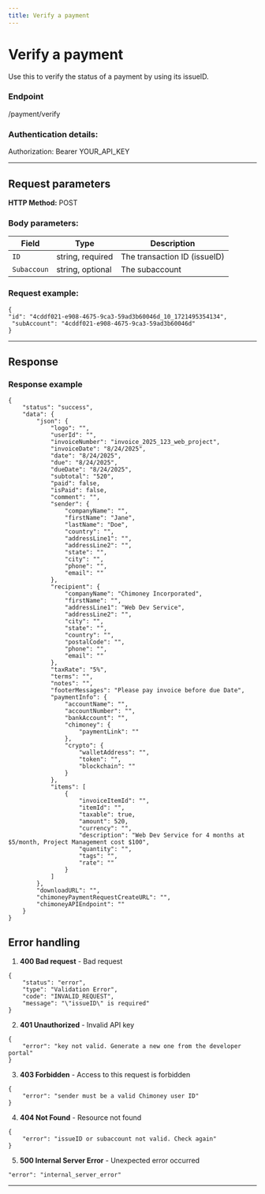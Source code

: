 ```yaml
---
title: Verify a payment
---
```


# Verify a payment
Use this to verify the status of a payment by using its issueID. 


### Endpoint
/payment/verify

### **Authentication details:**   

Authorization: Bearer YOUR_API_KEY

---
## Request parameters

**HTTP Method:** POST
### **Body parameters:**  
| Field                 | 	Type	   	    |  Description    |
| -------               | --------------    | --------------- |
| ```ID```	            | string, required	        | The transaction ID (issueID)  |
| ```Subaccoun```	    | string, optional	        | The subaccount  |


### Request example:
```
{
"id": "4cddf021-e908-4675-9ca3-59ad3b60046d_10_1721495354134",
 "subAccount": "4cddf021-e908-4675-9ca3-59ad3b60046d"
}
```

****
## Response
### Response example
```
{
    "status": "success",
    "data": {
        "json": {
            "logo": "",
            "userId": "",
            "invoiceNumber": "invoice_2025_123_web_project",
            "invoiceDate": "8/24/2025",
            "date": "8/24/2025",
            "due": "8/24/2025",
            "dueDate": "8/24/2025",
            "subtotal": "520",
            "paid": false,
            "isPaid": false,
            "comment": "",
            "sender": {
                "companyName": "",
                "firstName": "Jane",
                "lastName": "Doe",
                "country": "",
                "addressLine1": "",
                "addressLine2": "",
                "state": "",
                "city": "",
                "phone": "",
                "email": ""
            },
            "recipient": {
                "companyName": "Chimoney Incorporated",
                "firstName": "",
                "addressLine1": "Web Dev Service",
                "addressLine2": "",
                "city": "",
                "state": "",
                "country": "",
                "postalCode": "",
                "phone": "",
                "email": ""
            },
            "taxRate": "5%",
            "terms": "",
            "notes": "",
            "footerMessages": "Please pay invoice before due Date",
            "paymentInfo": {
                "accountName": "",
                "accountNumber": "",
                "bankAccount": "",
                "chimoney": {
                    "paymentLink": ""
                },
                "crypto": {
                    "walletAddress": "",
                    "token": "",
                    "blockchain": ""
                }
            },
            "items": [
                {
                    "invoiceItemId": "",
                    "itemId": "",
                    "taxable": true,
                    "amount": 520,
                    "currency": "",
                    "description": "Web Dev Service for 4 months at $5/month, Project Management cost $100",
                    "quantity": "",
                    "tags": "",
                    "rate": ""
                }
            ]
        },
        "downloadURL": "",
        "chimoneyPaymentRequestCreateURL": "",
        "chimoneyAPIEndpoint": ""
    }
}

```

## Error handling

1. **400 Bad request** - Bad request
```
{
    "status": "error",
    "type": "Validation Error",
    "code": "INVALID_REQUEST",
    "message": "\"issueID\" is required"
}
```

2. **401 Unauthorized** - Invalid API key
```
{
    "error": "key not valid. Generate a new one from the developer portal"
}
```

3. **403 Forbidden** - Access to this request is forbidden  
```
{
    "error": "sender must be a valid Chimoney user ID"
}
```

4. **404 Not Found** - Resource not found
```
{
    "error": "issueID or subaccount not valid. Check again"
}
```

5. **500 Internal Server Error** - Unexpected error occurred
```
"error": "internal_server_error"
```
---
